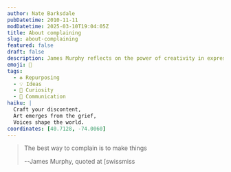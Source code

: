```yaml
---
author: Nate Barksdale
pubDatetime: 2010-11-11
modDatetime: 2025-03-10T19:04:05Z
title: About complaining
slug: about-complaining
featured: false
draft: false
description: James Murphy reflects on the power of creativity in expressing dissatisfaction.
emoji: 🎨
tags:
  - ♻️ Repurposing
  - 💡 Ideas
  - 🤔 Curiosity
  - 💬 Communication
haiku: |
  Craft your discontent,  
  Art emerges from the grief,  
  Voices shape the world.
coordinates: [40.7128, -74.0060]
---
```


> The best way to complain is to make things
>
> --James Murphy, quoted at [swissmiss
